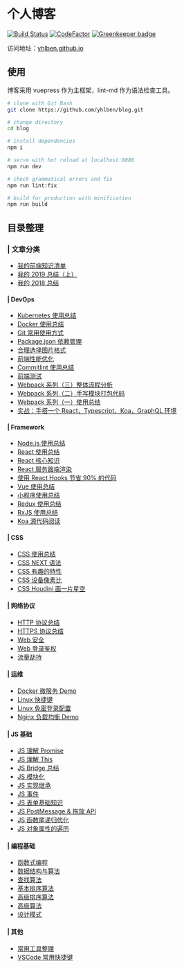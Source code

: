# 个人博客

[![Build Status](https://www.travis-ci.org/yhlben/blog.svg?branch=master)](https://www.travis-ci.org/yhlben/blog)
[![CodeFactor](https://www.codefactor.io/repository/github/yhlben/blog/badge)](https://www.codefactor.io/repository/github/yhlben/blog) [![Greenkeeper badge](https://badges.greenkeeper.io/yhlben/blog.svg)](https://greenkeeper.io/)



访问地址：[yhlben.github.io](https://yhlben.github.io/)

## 使用

博客采用 vuepress 作为主框架，lint-md 作为语法检查工具。

```sh
# clone with Git Bash
git clone https://github.com/yhlben/blog.git

# change directory
cd blog

# install dependencies
npm i

# serve with hot reload at localhost:8080
npm run dev

# check grammatical errors and fix
npm run lint:fix

# build for production with minification
npm run build
```

## 目录整理

### | 文章分类

- [我的前端知识清单](https://yhlben.github.io/blog/frontend.html)
- [我的 2019 总结（上）](https://yhlben.github.io/blog/2019-6.html)
- [我的 2018 总结](https://yhlben.github.io/blog/2018.html)

#### | DevOps

- [Kubernetes 使用总结](https://yhlben.github.io/blog/devops-kubernetes.html)
- [Docker 使用总结](https://yhlben.github.io/blog/devops-docker.html)
- [Git 常用使用方式](https://yhlben.github.io/blog/devops-git.html)
- [Package.json 依赖管理](https://yhlben.github.io/blog/devops-dependencies.html)
- [合理选择图片格式](https://yhlben.github.io/blog/devops-image.html)
- [前端性能优化](https://yhlben.github.io/blog/devops-performance.html)
- [Commitlint 使用总结](https://yhlben.github.io/blog/devops-commitlint.html)
- [前端测试](https://yhlben.github.io/blog/devops-test.html)
- [Webpack 系列（三）整体流程分析](https://yhlben.github.io/blog/devops-webpack-entry.html)
- [Webpack 系列（二）手写模块打包代码](https://yhlben.github.io/blog/devops-webpack-flow.html)
- [Webpack 系列（一）使用总结](https://yhlben.github.io/blog/devops-webpack.html)
- [实战：手搭一个 React，Typescript，Koa，GraphQL 环境](https://yhlben.github.io/blog/devops-webpack-cdfang-spider.html)

#### | Framework

- [Node.js 使用总结](https://yhlben.github.io/blog/library-node.html)
- [React 使用总结](https://yhlben.github.io/blog/library-react.html)
- [React 核心知识](https://yhlben.github.io/blog/libary-react-core.html)
- [React 服务器端渲染](https://yhlben.github.io/blog/library-react-ssr.html)
- [使用 React Hooks 节省 90% 的代码](https://yhlben.github.io/blog/library-react-hooks.html)
- [Vue 使用总结](https://yhlben.github.io/blog/library-vue.html)
- [小程序使用总结](https://yhlben.github.io/blog/library-miniProgram.html)
- [Redux 使用总结](https://yhlben.github.io/blog/library-redux.html)
- [RxJS 使用总结](https://yhlben.github.io/blog/library-rxjs.html)
- [Koa 源代码阅读](https://yhlben.github.io/blog/libary-koa.html)

#### | CSS

- [CSS 使用总结](https://yhlben.github.io/blog/css.html)
- [CSS NEXT 语法](https://yhlben.github.io/blog/css-next.html)
- [CSS 有趣的特性](https://yhlben.github.io/blog/css-useful.html)
- [CSS 设备像素比](https://yhlben.github.io/blog/css-devicePixelRatio.html)
- [CSS Houdini 画一片星空](https://yhlben.github.io/blog/css-houdini-star.html)

#### | 网络协议

- [HTTP 协议总结](https://yhlben.github.io/blog/osi-http.html)
- [HTTPS 协议总结](https://yhlben.github.io/blog/osi-https.html)
- [Web 安全](https://yhlben.github.io/blog/osi-web-security.html)
- [Web 登录鉴权](https://yhlben.github.io/blog/osi-web-login.html)
- [流量劫持](https://yhlben.github.io/blog/osi-hijack.html)

#### | 运维

- [Docker 微服务 Demo](https://yhlben.github.io/blog/operation-docker-micro-service.html)
- [Linux 快捷键](https://yhlben.github.io/blog/operation-linux.html)
- [Linux 免密登录配置](https://yhlben.github.io/blog/operation-linux-login.html)
- [Nginx 负载均衡 Demo](https://yhlben.github.io/blog/operation-nginx-load-balancing.html)

#### | JS 基础

- [JS 理解 Promise](https://yhlben.github.io/blog/js-promise.html)
- [JS 理解 This](https://yhlben.github.io/blog/js-this.html)
- [JS Bridge 总结](https://yhlben.github.io/blog/js-jsBridge.html)
- [JS 模块化](https://yhlben.github.io/blog/js-module.html)
- [JS 实现继承](https://yhlben.github.io/blog/js-inherit.html)
- [JS 事件](https://yhlben.github.io/blog/js-event.html)
- [JS 表单基础知识](https://yhlben.github.io/blog/js-form.html)
- [JS PostMessage & 拖放 API](https://yhlben.github.io/blog/js-html5-program.html)
- [JS 函数尾递归优化](https://yhlben.github.io/blog/js-recursion.html)
- [JS 对象属性的遍历](https://yhlben.github.io/blog/js-object-ergodic.html)

#### | 编程基础

- [函数式编程](https://yhlben.github.io/blog/base-functional.html)
- [数据结构与算法](https://yhlben.github.io/blog/base-structure.html)
- [查找算法](https://yhlben.github.io/blog/base-structure-base-select.html)
- [基本排序算法](https://yhlben.github.io/blog/base-structure-base-sort.html)
- [高级排序算法](https://yhlben.github.io/blog/base-structure-senior-sort.html)
- [高级算法](https://yhlben.github.io/blog/base-structure-high-algorithm.html)
- [设计模式](https://yhlben.github.io/blog/base-design-pattern.html)

#### | 其他

- [常用工具整理](https://yhlben.github.io/blog/other-tools.html)
- [VSCode 常用快捷键](https://yhlben.github.io/blog/other-vscode.html)
